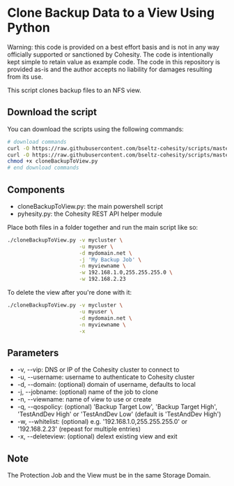 # Clone Backup Data to a View Using Python

Warning: this code is provided on a best effort basis and is not in any way officially supported or sanctioned by Cohesity. The code is intentionally kept simple to retain value as example code. The code in this repository is provided as-is and the author accepts no liability for damages resulting from its use.

This script clones backup files to an NFS view.

## Download the script

You can download the scripts using the following commands:

```bash
# download commands
curl -O https://raw.githubusercontent.com/bseltz-cohesity/scripts/master/python/cloneBackupToView/cloneBackupToView.py
curl -O https://raw.githubusercontent.com/bseltz-cohesity/scripts/master/python/pyhesity.py
chmod +x cloneBackupToView.py
# end download commands
```

## Components

* cloneBackupToView.py: the main powershell script
* pyhesity.py: the Cohesity REST API helper module

Place both files in a folder together and run the main script like so:

```bash
./cloneBackupToView.py -v mycluster \
                       -u myuser \
                       -d mydomain.net \
                       -j 'My Backup Job' \
                       -n myviewname \
                       -w 192.168.1.0,255.255.255.0 \
                       -w 192.168.2.23
```

To delete the view after you're done with it:

```bash
./cloneBackupToView.py -v mycluster \
                       -u myuser \
                       -d mydomain.net \
                       -n myviewname \
                       -x
```

## Parameters

* -v, --vip: DNS or IP of the Cohesity cluster to connect to
* -u, --username: username to authenticate to Cohesity cluster
* -d, --domain: (optional) domain of username, defaults to local
* -j, --jobname: (optional) name of the job to clone
* -n, --viewname: name of view to use or create
* -q, --qospolicy: (optional) 'Backup Target Low', 'Backup Target High', 'TestAndDev High' or 'TestAndDev Low' (default is 'TestAndDev High')
* -w, --whitelist: (optional) e.g. '192.168.1.0,255.255.255.0' or '192.168.2.23' (repeast for multiple entries)
* -x, --deleteview: (optional) delext existing view and exit

## Note

The Protection Job and the View must be in the same Storage Domain.
